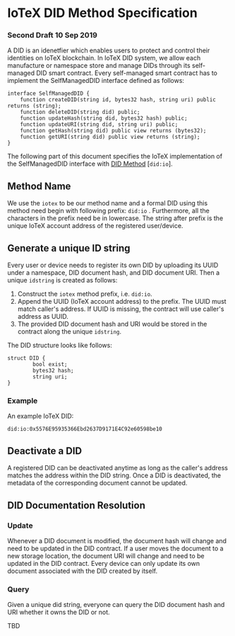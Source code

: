 # IoTeX DID Method Specification
### Second Draft 10 Sep 2019

A DID is an idenetfier which enables users to protect and control their identities on IoTeX blockchain. In IoTeX DID system, we allow each manufacture or namespace store and manage DIDs through its self-managed DID smart contract. Every self-managed smart contract has to implement the SelfManagedDID interface defined as follows:

```
interface SelfManagedDID {
    function createDID(string id, bytes32 hash, string uri) public returns (string);
    function deleteDID(string did) public;
    function updateHash(string did, bytes32 hash) public;
    function updateURI(string did, string uri) public;
    function getHash(string did) public view returns (bytes32);
    function getURI(string did) public view returns (string);
}
```

The following part of this document specifies the IoTeX implementation of the SelfManagedDID interface with [DID Method](https://w3c-ccg.github.io/did-spec/#specific-did-method-schemes) [`did:io`].

## Method Name

We use the `iotex` to be our method name and a formal DID using this method need begin with following prefix: `did:io` . Furthermore, all the characters in the prefix need be in lowercase. The string after prefix is the unique IoTeX account address of the registered user/device.

## Generate a unique ID string

Every user or device needs to register its own DID by uploading its UUID under a namespace, DID document hash, and DID document URI. Then a unique `idstring` is created as follows:

1.  Construct the `iotex` method prefix, i.e. `did:io`.
2.  Append the UUID (IoTeX account address) to the prefix. The UUID must match caller's address. If UUID is missing, the contract will use caller's address as UUID. 
3. The provided DID document hash and URI would be stored in the contract along the unique `idstring`.

The DID structure looks like follows:
```
struct DID {
        bool exist;
        bytes32 hash;
        string uri;
}
```

### Example

An example IoTeX DID:

```
did:io:0x5576E95935366Ebd2637D9171E4C92e60598be10
```

## Deactivate a DID

A registered DID can be deactivated anytime as long as the caller's address matches the address within the DID string. Once a DID is deactivated, the metadata of the corresponding document cannot be updated. 

## DID Documentation Resolution

### Update

Whenever a DID document is modified, the document hash will change and need to be updated in the DID contract. If a user moves the document to a new storage location, the document URI will change and need to be updated in the DID contract. Every device can only update its own document associated with the DID created by itself.

### Query
Given a unique did string, everyone can query the DID document hash and URI whether it owns the DID or not.  

TBD
